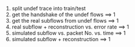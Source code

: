 1. split undef trace into train/test
2. get the handshake of the undef flows ==> 1
3. get the real subflows from undef flows ==> 1
4. real subflow + reconstruction vs. error rate ==> 1
5. simulated subflow vs. packet No. vs. time ==> 1
6. simulated subflow + reconstruction ==> 1


